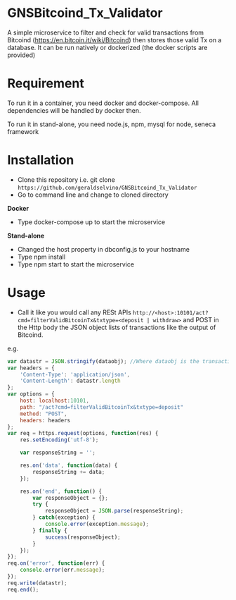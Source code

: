 # GNSBitcoind_Tx_Validator
A simple microservice to filter and check for valid transactions from Bitcoind (https://en.bitcoin.it/wiki/Bitcoind) then stores those valid Tx on a database. It can be run natively or dockerized (the docker scripts are provided)

# Requirement
To run it in a container, you need docker and docker-compose. All dependencies will be handled by docker then.

To run it in stand-alone, you need node.js, npm, mysql for node, seneca framework

# Installation
- Clone this repository i.e. git clone `https://github.com/geraldselvino/GNSBitcoind_Tx_Validator` 
- Go to command line and change to cloned directory 

**Docker** 
- Type docker-compose up to start the microservice 

**Stand-alone** 
- Changed the host property in dbconfig.js to your hostname 
- Type npm install 
- Type npm start to start the microservice 

# Usage
- Call it like you would call any RESt APIs `http://<host>:10101/act?cmd=filterValidBitcoinTx&txtype=<deposit | withdraw>` and POST in the Http body the JSON object lists of transactions like the output of Bitcoind. 

e.g.
```javascript
var datastr = JSON.stringify(dataobj); //Where dataobj is the transactions object from Bitcoind
var headers = {
    'Content-Type': 'application/json',
    'Content-Length': datastr.length
};
var options = {
    host: localhost:10101,
    path: "/act?cmd=filterValidBitcoinTx&txtype=deposit"
    method: "POST",
    headers: headers
};
var req = https.request(options, function(res) {
    res.setEncoding('utf-8');

    var responseString = '';

    res.on('data', function(data) {
        responseString += data;
    });

    res.on('end', function() {
        var responseObject = {};
        try {
            responseObject = JSON.parse(responseString);
        } catch(exception) {
            console.error(exception.message);
        } finally {
            success(responseObject);
        }
    });
});
req.on('error', function(err) {
    console.error(err.message);
});
req.write(datastr);
req.end();
```
